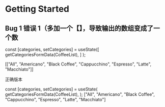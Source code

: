 # Getting Started

## Bug 1 错误 1（多加一个【】，导致输出的数组变成了一个数

const [categories, setCategories] = useState([
getCategoriesFormData(CoffeeList),
] );

[["All", "Americano", "Black Coffee", "Cappucchino", "Espresso", "Latte", "Macchiato"]]

正确版本

const [categories, setCategories] = useState(
getCategoriesFormData(CoffeeList),
);
["All", "Americano", "Black Coffee", "Cappucchino", "Espresso", "Latte", "Macchiato"]
